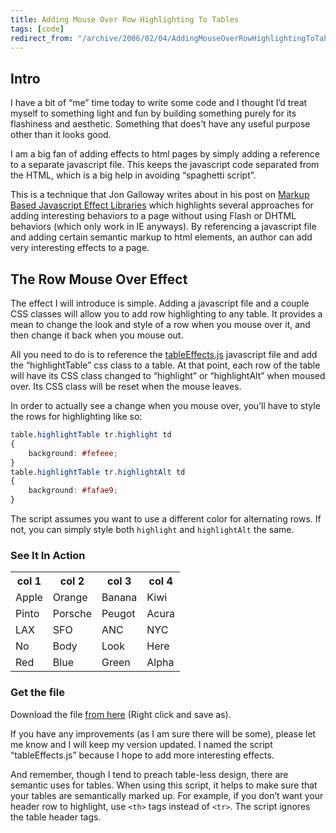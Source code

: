 ```yaml
---
title: Adding Mouse Over Row Highlighting To Tables
tags: [code]
redirect_from: "/archive/2006/02/04/AddingMouseOverRowHighlightingToTables.aspx/"
---
```


Intro
-----

I have a bit of “me” time today to write some code and I thought I’d
treat myself to something light and fun by building something purely for
its flashiness and aesthetic. Something that does’t have any useful
purpose other than it looks good.

I am a big fan of adding effects to html pages by simply adding a
reference to a separate javascript file. This keeps the javascript code
separated from the HTML, which is a big help in avoiding “spaghetti
script”.

This is a technique that Jon Galloway writes about in his post on
[Markup Based Javascript Effect
Libraries](http://weblogs.asp.net/jgalloway/archive/2006/01/18/435857.aspx "Article Highlighting Several Neat Javascript Libraries")
which highlights several approaches for adding interesting behaviors to
a page without using Flash or DHTML behaviors (which only work in IE
anyways). By referencing a javascript file and adding certain semantic
markup to html elements, an author can add very interesting effects to a
page.

The Row Mouse Over Effect
-------------------------

The effect I will introduce is simple. Adding a javascript file and a
couple CSS classes will allow you to add row highlighting to any table.
It provides a mean to change the look and style of a row when you mouse
over it, and then change it back when you mouse out.

All you need to do is to reference the
[tableEffects.js](https://haacked.com/Skins/Haacked/Scripts/tableEffects.js "The table effects js file")
javascript file and add the “highlightTable” css class to a table. At
that point, each row of the table will have its CSS class changed to
“highlight” or “highlightAlt” when moused over. Its CSS class will be
reset when the mouse leaves.

In order to actually see a change when you mouse over, you’ll have to
style the rows for highlighting like so:

```css
table.highlightTable tr.highlight td
{
    background: #fefeee;
}
table.highlightTable tr.highlightAlt td
{
    background: #fafae9;
}
```

The script assumes you want to use a different color for alternating
rows. If not, you can simply style both `highlight` and `highlightAlt`
the same.

### See It In Action

<table class="highlightTable" border="0" cellpadding="3" cellspacing="0">
	<tbody>
	<tr>
		<th>col 1</th>
		<th>col 2</th>
		<th>col 3</th>
		<th>col 4</th>
	</tr>
	<tr class="alt">
	<td>Apple</td>
	<td>Orange</td>
	<td>Banana</td>
	<td>Kiwi</td>
	</tr>
	<tr>
	<td>Pinto</td>
	<td>Porsche</td>
	<td>Peugot</td>
	<td>Acura</td>
	</tr>
	<tr class="alt">
	<td>LAX</td>
	<td>SFO</td>
	<td>ANC</td>
	<td>NYC</td>
	</tr>
	<tr>
	<td>No</td>
	<td>Body</td>
	<td>Look</td>
	<td>Here</td>
	</tr>
	<tr class="alt">
	<td>Red</td>
	<td>Blue</td>
	<td>Green</td>
	<td>Alpha</td>
	</tr>
	</tbody>
</table>


### Get the file

Download the file [from
here](https://haacked.com/Skins/Haacked/Scripts/tableEffects.js "The table effects js file")
(Right click and save as).

If you have any improvements (as I am sure there will be some), please
let me know and I will keep my version updated. I named the script
“tableEffects.js” because I hope to add more interesting effects.

And remember, though I tend to preach table-less design, there are
semantic uses for tables. When using this script, it helps to make sure
that your tables are semantically marked up. For example, if you don’t
want your header row to highlight, use `<th>` tags instead of `<tr>`.
The script ignores the table header tags.

